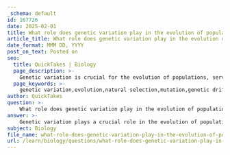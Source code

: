 ```yaml
---
_schema: default
id: 167726
date: 2025-02-01
title: What role does genetic variation play in the evolution of populations?
article_title: What role does genetic variation play in the evolution of populations?
date_format: MMM DD, YYYY
post_on_text: Posted on
seo:
  title: QuickTakes | Biology
  page_description: >-
    Genetic variation is crucial for the evolution of populations, serving as the raw material for natural selection, genetic drift, gene flow, and adaptation, which all influence the dynamics of evolutionary change.
  page_keywords: >-
    genetic variation,evolution,natural selection,mutation,genetic drift,gene flow,adaptation,speciation,alleles,environmental change
author: QuickTakes
question: >-
    What role does genetic variation play in the evolution of populations?
answer: >-
    Genetic variation plays a crucial role in the evolution of populations by providing the raw material upon which evolutionary mechanisms act. Here are several key points that illustrate its importance:\n\n1. **Foundation for Natural Selection**: Genetic variation is essential for natural selection, which is the process by which individuals with advantageous traits are more likely to survive and reproduce. Without variation, all individuals would be genetically identical, and there would be no differential survival or reproduction based on traits. This means that populations would be unable to adapt to changing environments, leading to a higher risk of extinction.\n\n2. **Mechanisms of Genetic Variation**: Genetic variation arises through several mechanisms, including:\n   - **Mutation**: Random changes in DNA sequences can introduce new alleles into a population.\n   - **Crossing Over**: During meiosis, homologous chromosomes exchange genetic material, creating new combinations of alleles.\n   - **Independent Assortment**: The random distribution of maternal and paternal chromosomes during gamete formation leads to diverse genetic combinations.\n   - **Random Fertilization**: The combination of gametes from two parents adds to genetic diversity.\n\n3. **Genetic Drift**: In small populations, genetic drift can lead to significant changes in allele frequencies due to random sampling effects. This can result in the loss of genetic variation and can affect the population's ability to adapt to environmental changes.\n\n4. **Gene Flow**: The movement of individuals and their genetic material between populations can introduce new alleles, increasing genetic diversity. This can enhance a population's ability to adapt to new environments and can counteract the effects of genetic drift.\n\n5. **Speciation**: Genetic variation is also critical for the process of speciation, where new species arise. Variations can lead to reproductive isolation, either through geographic separation (allopatric speciation) or through mechanisms that prevent interbreeding despite living in the same area (sympatric speciation).\n\n6. **Adaptation and Evolutionary Change**: Over time, genetic variation allows populations to adapt to their environments. As environmental conditions change, those individuals with traits that confer a survival advantage are more likely to reproduce, leading to evolutionary change.\n\nIn summary, genetic variation is fundamental to the processes of evolution, enabling populations to adapt, survive, and diversify in response to environmental pressures. It is the basis for natural selection, genetic drift, and gene flow, all of which contribute to the dynamic nature of evolutionary change.
subject: Biology
file_name: what-role-does-genetic-variation-play-in-the-evolution-of-populations.md
url: /learn/biology/questions/what-role-does-genetic-variation-play-in-the-evolution-of-populations
---
```


&nbsp;